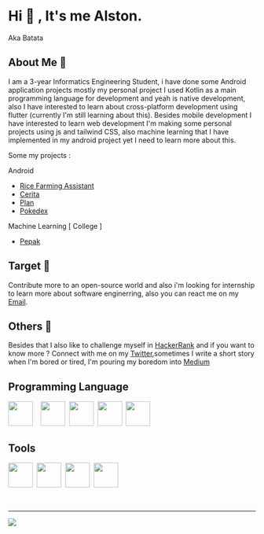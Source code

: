 
# Hi  👋 , It's me Alston.            
                            
Aka Batata

## About Me 👀 

I am a 3-year Informatics Engineering Student, i have done some Android application projects mostly my personal project I used Kotlin as a main programming language for development and yeah is native development, also I have interested to learn about cross-platform development using flutter (currently I'm still learning about this). Besides mobile development I have interested to learn web development I'm making some personal projects using js and tailwind CSS, also machine learning that I have implemented in my android project yet I need to learn more about this.

Some my projects :

Android 
- [Rice Farming Assistant](https://github.com/Alstonargodi/Rifsa-apps)
- [Cerita](https://github.com/Alstonargodi/Cerita)
- [Plan](https://github.com/Alstonargodi/Plan)
- [Pokedex](https://github.com/Alstonargodi/Pokedex)

Machine Learning [ College ]
- [Pepak](https://github.com/Alstonargodi/Pepak)

## Target 🎯

Contribute more to an open-source world and also i'm looking for internship to learn more about software enginerring, also you can react me on my [Email](mailto:alstonargodi01@gmail.com).

## Others 📝 

Besides that I also like to challenge myself in [HackerRank](https://www.hackerrank.com/alstonargodi01) and if you want to know more ? Connect with me on my [Twitter](https://twitter.com/ArgodiI),sometimes I write a short story when I'm bored or tired, I'm pouring my boredom into [Medium](https://medium.com/@alstonargodi)

## Programming Language 

<img height="50" width="50" src="https://cdn.jsdelivr.net/gh/devicons/devicon/icons/kotlin/kotlin-original.svg" />&nbsp;&nbsp;&nbsp;&nbsp;<img height="50" width="50" src="https://cdn.jsdelivr.net/gh/devicons/devicon/icons/javascript/javascript-original.svg" />&nbsp;&nbsp;<img height="50" width="50" src="https://cdn.jsdelivr.net/gh/devicons/devicon/icons/python/python-original.svg" />&nbsp;&nbsp;<img height="50" width="50" src="https://cdn.jsdelivr.net/gh/devicons/devicon/icons/java/java-original.svg" />&nbsp;&nbsp;<img height="50" width="50" src="https://cdn.jsdelivr.net/gh/devicons/devicon/icons/cplusplus/cplusplus-original.svg" />
          
## Tools 

<img height="50" width="50" src="https://cdn.jsdelivr.net/gh/devicons/devicon/icons/androidstudio/androidstudio-original.svg"/>&nbsp;&nbsp;<img height="50" width="50" src="https://cdn.jsdelivr.net/gh/devicons/devicon/icons/intellij/intellij-original.svg" />&nbsp;&nbsp;<img height="50" width="50" src="https://cdn.jsdelivr.net/gh/devicons/devicon/icons/vscode/vscode-original.svg" />&nbsp;&nbsp;<img height="50" width="50" src="https://cdn.jsdelivr.net/gh/devicons/devicon/icons/jupyter/jupyter-original-wordmark.svg" />
                                                                                                                         
     
<br />

---


![](https://komarev.com/ghpvc/?username=rogerboto&color=blue)

[twitter]: https://twitter.com/ArgodiI

